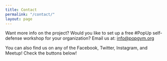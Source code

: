 ```yaml
---
title: Contact
permalink: "/contact/"
layout: page
---
```


Want more info on the project? Would you like to set up a free #PopUp self-defense workshop for your organization?
Email us at: [info@popgym.org](mailto:info@popgym.org)

<script src="//www.powr.io/powr.js" external-type="html"></script> 
 <div class="powr-form-builder" id="ce8e46c9_1506774367"></div>


You can also find us on any of the Facebook, Twitter, Instagram, and Meetup! Check the buttons below!

